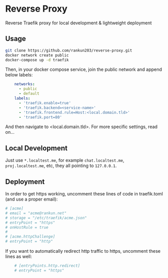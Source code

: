 # Reverse Proxy

Reverse Traefik proxy for local development & lightweight deployment

## Usage

```bash
git clone https://github.com/rankun203/reverse-proxy.git
docker network create public
docker-compose up -d traefik
```

Then, in your docker compose service, join the public network and append below labels:

```yml
    networks:
      - public
      - default
    labels:
      - 'traefik.enable=true'
      - 'traefik.backend=<service-name>'
      - 'traefik.frontend.rule=Host:<local.domain.tld>'
      - 'traefik.port=80'
```

And then navigate to <local.domain.tld>. For more specific settings, read on...

## Local Development

Just use `*.localtest.me`, for example `chat.localtest.me`, `proj.localtest.me`, etc, they all pointing to `127.0.0.1`.

## Deployment

In order to get https working, uncomment these lines of code in traefik.toml (and use a proper email):

```toml
# [acme]
# email = "acme@rankun.net"
# storage = "/etc/traefik/acme.json"
# entryPoint = "https"
# onHostRule = true
# 
# [acme.httpChallenge]
# entryPoint = "http"
```

If you want to automatically redirect http traffic to https, uncomment these lines as well:

```toml
    # [entryPoints.http.redirect]
    # entryPoint = "https"
```
